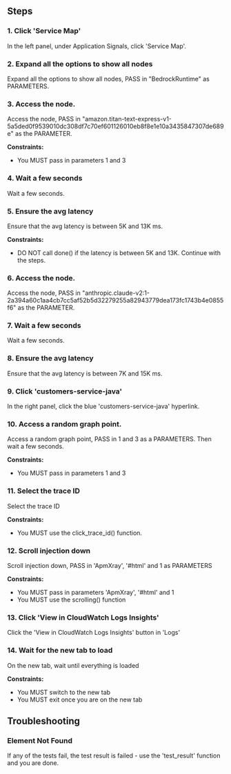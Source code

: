 ## Steps

### 1. Click 'Service Map'

In the left panel, under Application Signals, click 'Service Map'.

### 2. Expand all the options to show all nodes

Expand all the options to show all nodes, PASS in "BedrockRuntime" as PARAMETERS.

### 3. Access the node.

Access the node, PASS in "amazon.titan-text-express-v1-5a5ded0f9539010dc308df7c70ef601126010eb8f8e1e10a3435847307de689e" as the PARAMETER.

**Constraints:**
- You MUST pass in parameters 1 and 3

### 4. Wait a few seconds

Wait a few seconds.

### 5. Ensure the avg latency

Ensure that the avg latency is between 5K and 13K ms.

**Constraints:**
- DO NOT call done() if the latency is between 5K and 13K. Continue with the steps.

### 6. Access the node.

Access the node, PASS in "anthropic.claude-v2:1-2a394a60c1aa4cb7cc5af52b5d32279255a82943779dea173fc1743b4e0855f6" as the PARAMETER.

### 7. Wait a few seconds

Wait a few seconds.

### 8. Ensure the avg latency

Ensure that the avg latency is between 7K and 15K ms.

### 9. Click 'customers-service-java'

In the right panel, click the blue 'customers-service-java' hyperlink.

### 10. Access a random graph point.

Access a random graph point, PASS in 1 and 3 as a PARAMETERS. Then wait a few seconds.

**Constraints:**
- You MUST pass in parameters 1 and 3

### 11. Select the trace ID

Select the trace ID

**Constraints:**
- You MUST use the click_trace_id() function.

### 12. Scroll injection down

Scroll injection down, PASS in 'ApmXray', '#html' and 1 as PARAMETERS

**Constraints:**
- You MUST pass in parameters 'ApmXray', '#html' and 1
- You MUST use the scrolling() function

### 13. Click 'View in CloudWatch Logs Insights'

Click the 'View in CloudWatch Logs Insights' button in 'Logs'

### 14. Wait for the new tab to load

On the new tab, wait until everything is loaded

**Constraints:**
- You MUST switch to the new tab
- You MUST exit once you are on the new tab

## Troubleshooting

### Element Not Found
If any of the tests fail, the test result is failed - use the 'test_result' function and you are done.
